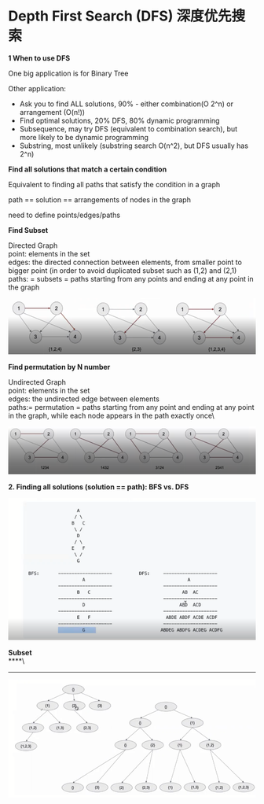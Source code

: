 # Depth First Search (DFS) 深度优先搜索

**1 When to use DFS**

One big application is for Binary Tree

Other application:

* Ask you to find ALL solutions, 90% - either combination(O 2^n) or arrangement (O(n!))
* Find optimal solutions, 20% DFS, 80% dynamic programming
* Subsequence, may try DFS (equivalent to combination search), but more likely to be dynamic programming
* Substring, most unlikely (substring search O(n^2), but DFS usually has 2^n)

**Find all solutions that match a certain condition**

Equivalent to finding all paths that satisfy the condition in a graph

path == solution == arrangements of nodes in the graph

need to define points/edges/paths

**Find Subset**

Directed Graph\
point: elements in the set\
edges: the directed connection between elements, from smaller point to bigger point (in order to avoid duplicated subset such as (1,2) and (2,1)\
paths: = subsets = paths starting from any points and ending at any point in the graph

![](<../.gitbook/assets/image (13).png>)

**Find permutation by N number**

Undirected Graph \
point: elements in the set \
edges: the undirected edge between elements\
paths:= permutation = paths starting from any point and ending at any point in the graph, while each node appears in the path exactly once\


![](<../.gitbook/assets/image (15).png>)

**2. Finding all solutions (solution == path): BFS vs. DFS**

![](<../.gitbook/assets/image (14).png>)

**Subset**\
****\
****

![](<../.gitbook/assets/image (16).png>)
